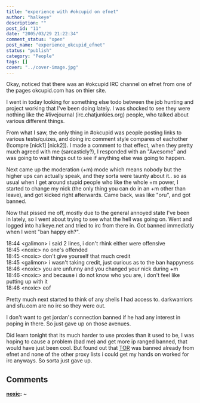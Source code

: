 ```yaml
---
title: "experience with #okcupid on efnet"
author: "halkeye"
description: ""
post_id: "11"
date: "2005/03/29 21:22:34"
comment_status: "open"
post_name: "experience_okcupid_efnet"
status: "publish"
category: "People"
tags: []
cover: "../cover-image.jpg"
---
```


Okay, noticed that there was an #okcupid IRC channel on efnet from one of the pages okcupid.com has on thier site.

I went in today looking for something else todo between the job hunting and project working that I've been doing lately. I was shocked to see they were nothing like the #livejournal (irc.chatjunkies.org) people, who talked about various different things.

From what I saw, the only thing in #okcupid was people posting links to various tests/quizes, and doing irc comment style compares of eachother (!compre [nick1] [nick2]). I made a comment to that effect, when they pretty much agreed with me (sarcasticly?), I responded with an "Awesome" and was going to wait things out to see if anything else was going to happen.

Next came up the moderation (+m) mode which means nobody but the higher ups can actually speak, and they sorta were taunty about it.. so as usual when I get around stupid people who like the whole +m power, I started to change my nick (the only thing you can do in an +m other than leave), and got kicked right afterwards. Came back, was like "oru", and got banned.

Now that pissed me off, mostly due to the general annoyed state I've been in lately, so I went about trying to see what the hell was going on. Went and logged into halkeye.net and tried to irc from there in. Got banned immediatly when I went "ban happy eh?".

18:44 &lt;galimon&gt; i said 2 lines, i don't rhink either were offensive  
18:45 &lt;noxic&gt; no one's offended  
18:45 &lt;noxic&gt; don't give yourself that much credit  
18:45 &lt;galimon&gt; i wasn't taking credit, just curious as to the ban happyness  
18:46 &lt;noxic&gt; you are unfunny and you changed your nick during +m  
18:46 &lt;noxic&gt; and because i do not know who you are, i don't feel like putting up with it  
18:46 &lt;noxic&gt; eof

Pretty much next started to think of any shells I had access to. darkwarriors and sfu.com are no irc so they were out.  

I don't want to get jordan's connection banned if he had any interest in poping in there. So just gave up on those avenues.

Did learn tonight that its much harder to use proxies than it used to be, I was hoping to cause a problem (bad me) and get more ip ranged banned, that would have just been cool. But found out that [TOR](https://www.torproject.org) was banned already from efnet and none of the other proxy lists i could get my hands on worked for irc anyways. So sorta just gave up.

## Comments

**[noxic](#40 "2005-05-24 04:00:24"):** ~

